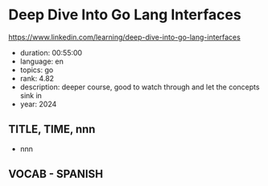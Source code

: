 # Deep Dive Into Go Lang Interfaces

https://www.linkedin.com/learning/deep-dive-into-go-lang-interfaces

- duration: 00:55:00
- language: en
- topics: go
- rank: 4.82
- description: deeper course, good to watch through and let the concepts sink in
- year: 2024

## TITLE, TIME, nnn

- nnn

## VOCAB - SPANISH

```
```
